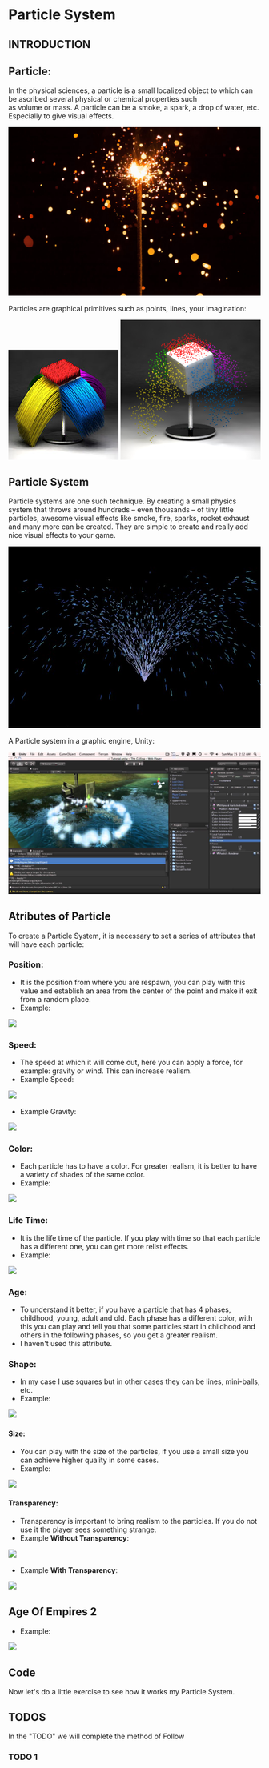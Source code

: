 # Particle System

## INTRODUCTION

## Particle:
In the physical sciences, a particle is a small localized object to which can be ascribed several physical or chemical properties such as volume or mass.
A particle can be a smoke, a spark, a drop of water, etc. Especially to give visual effects.

![](https://raw.githubusercontent.com/elliotjb/Particle-System-by-ElliotJB/master/docs/particle_example.jpg)


Particles are graphical primitives such as points, lines, your imagination:

![](https://raw.githubusercontent.com/elliotjb/Particle-System-by-ElliotJB/master/docs/Particle_line.jpg)
![](https://raw.githubusercontent.com/elliotjb/Particle-System-by-ElliotJB/master/docs/Particle_point.jpg)

## Particle System
Particle systems are one such technique. By creating a small physics system that throws around hundreds – even thousands – of tiny little particles, awesome visual effects like smoke, fire, sparks, rocket exhaust and many more can be created. They are simple to create and really add nice visual effects to your game. 

![](https://raw.githubusercontent.com/elliotjb/Particle-System-by-ElliotJB/master/docs/gdm0798.jpg)

A Particle system in a graphic engine, Unity:

![](https://raw.githubusercontent.com/elliotjb/Particle-System-by-ElliotJB/master/docs/maxresdefault.jpg)

## Atributes of Particle
To create a Particle System, it is necessary to set a series of attributes that will have each particle:

### Position:
 - It is the position from where you are respawn, you can play with this value and establish an area from the center of the point and make it exit from a random place.
 - Example:
 
 ![](https://media.giphy.com/media/fmTp0H3B7ElR6/giphy.gif)
 
 
 
### Speed:
 - The speed at which it will come out, here you can apply a force, for example: gravity or wind. This can increase realism.
 - Example Speed:
 
  ![](https://media.giphy.com/media/muKgnCvN7srmg/giphy.gif)


 - Example Gravity:
 
  ![](https://media.giphy.com/media/eb9wp9JrbweE8/giphy.gif)

  
  
### Color:
 - Each particle has to have a color. For greater realism, it is better to have a variety of shades of the same color.
 - Example:
 
 ![](https://media.giphy.com/media/9iZPq8W1drGVO/giphy.gif)

  
### Life Time:
 - It is the life time of the particle. If you play with time so that each particle has a different one, you can get more relist effects.
 - Example:
 
 ![](https://media.giphy.com/media/3cNZJEBYJEHx6/giphy.gif)

 
### Age:
 - To understand it better, if you have a particle that has 4 phases, childhood, young, adult and old. Each phase has a different color, with this you can play and tell you that some particles start in childhood and others in the following phases, so you get a greater realism.
 - I haven't used this attribute.
 
 
### Shape:
 - In my case I use squares but in other cases they can be lines, mini-balls, etc.
 - Example:

 ![]( https://media.giphy.com/media/umMc0SQMI4rwQ/giphy.gif)
 
 
 
#### Size:
 - You can play with the size of the particles, if you use a small size you can achieve higher quality in some cases.
 - Example:

 ![](https://media.giphy.com/media/BwZpj7IQdlH4Q/giphy.gif)



#### Transparency:
 - Transparency is important to bring realism to the particles. If you do not use it the player sees something strange.
 - Example **Without Transparency**:
 
 ![](https://media.giphy.com/media/c7Y12WoD7g7Ze/giphy.gif) 

 
  - Example **With Transparency**:
  
 ![](https://media.giphy.com/media/BubacVhtlbr20/giphy.gif) 


## Age Of Empires 2
- Example:

 ![](https://media.giphy.com/media/HJVsC0wynlEo8/giphy.gif) 

 
## Code
Now let's do a little exercise to see how it works my Particle System.


## TODOS
In the "TODO" we will complete the method of Follow

### TODO 1








